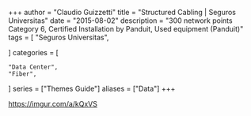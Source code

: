 +++
author = "Claudio Guizzetti"
title = "Structured Cabling | Seguros Universitas"
date = "2015-08-02"
description = "300 network points Category 6, Certified Installation by Panduit, Used equipment (Panduit)"
tags = [
    "Seguros Universitas",

]
categories = [

    "Data Center",
    "Fiber",
    
]
series = ["Themes Guide"]
aliases = ["Data"]
+++


https://imgur.com/a/kQxVS
